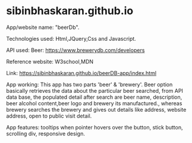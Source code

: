 # sibinbhaskaran.github.io

App/website name: "beerDb".

Technologies used: Html,JQuery,Css and Javascript.

API used: Beer: https://www.brewerydb.com/developers

Reference website: W3school,MDN

Link: https://sibinbhaskaran.github.io/beerDB-app/index.html

App working: This app has two parts 'beer' & 'brewery'. Beer option basically retrieves the data about the particular beer searched, from API data base, the populated detail after search are beer name, description, beer alcohol content,beer logo and brewery its manufactured., whereas brewery searches the brewery and gives out details like address, website address, open to public visit detail.

App features: tooltips when pointer hovers over the button, stick button, scrolling div, responsive design.

